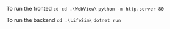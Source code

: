 To run the fronted 
`cd cd .\WebView\`
`python -m http.server 80`

To run the backend
`cd .\LifeSim\`
`dotnet run`
